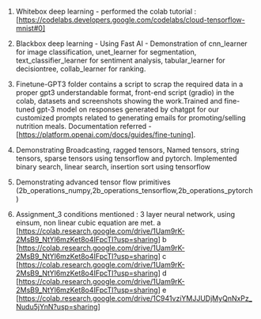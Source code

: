 1. Whitebox deep learning - performed the colab tutorial : [https://codelabs.developers.google.com/codelabs/cloud-tensorflow-mnist#0]

2. Blackbox deep learning - Using Fast AI - Demonstration of cnn_learner for image classification, unet_learner for segmentation, text_classifier_learner for sentiment analysis, tabular_learner for decisiontree, collab_learner for ranking.

3. Finetune-GPT3 folder contains a script to scrap the required data in a proper gpt3 understandable format, front-end script (gradio) in the colab, datasets and screenshots showing the work.Trained and fine-tuned gpt-3 model on responses generated by chatgpt for our customized prompts related to generating emails for promoting/selling nutrition meals.  Documentation referred - [https://platform.openai.com/docs/guides/fine-tuning].

4. Demonstrating Broadcasting, ragged tensors, Named tensors, string tensors, sparse tensors using tensorflow and pytorch. Implemented binary search, linear search, insertion sort using tensorflow
5. Demonstrating advanced tensor flow primitives (2b_operations_numpy,2b_operations_tensorflow,2b_operations_pytorch)
6. Assignment_3 
conditions mentioned : 3 layer neural network, using einsum, non linear cubic equation are met.
a [https://colab.research.google.com/drive/1Uam9rK-2MsB9_NtYl6mzKet8o4IFpcTI?usp=sharing]
b [https://colab.research.google.com/drive/1Uam9rK-2MsB9_NtYl6mzKet8o4IFpcTI?usp=sharing]
c [https://colab.research.google.com/drive/1Uam9rK-2MsB9_NtYl6mzKet8o4IFpcTI?usp=sharing]
d [https://colab.research.google.com/drive/1Uam9rK-2MsB9_NtYl6mzKet8o4IFpcTI?usp=sharing]
e [https://colab.research.google.com/drive/1C941vziYMJJUDjMyQnNxPz_Nudu5jYnN?usp=sharing]
